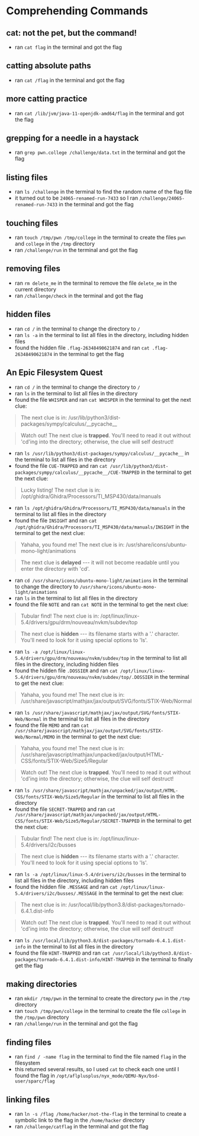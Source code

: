 # Comprehending Commands
## cat: not the pet, but the command!
- ran `cat flag` in the terminal and got the flag
## catting absolute paths
- ran `cat /flag` in the terminal and got the flag
## more catting practice
- ran `cat /lib/jvm/java-11-openjdk-amd64/flag` in the terminal and got the flag
## grepping for a needle in a haystack
- ran `grep pwn.college /challenge/data.txt` in the terminal and got the flag
## listing files
- ran `ls /challenge` in the terminal to find the random name of the flag file
- it turned out to be `24065-renamed-run-7433` so I ran `/challenge/24065-renamed-run-7433` in the terminal and got the flag
## touching files
- ran `touch /tmp/pwn /tmp/college` in the terminal to create the files `pwn` and `college` in the `/tmp` directory
- ran `/challenge/run` in the terminal and got the flag
## removing files
- ran `rm delete_me` in the terminal to remove the file `delete_me` in the current directory
- ran `/challenge/check` in the terminal and got the flag
## hidden files
- ran `cd /` in the terminal to change the directory to `/`
- ran `ls -a` in the terminal to list all files in the directory, including hidden files
- found the hidden file `.flag-26348490621874` and ran `cat .flag-26348490621874` in the terminal to get the flag
## An Epic Filesystem Quest
- ran `cd /` in the terminal to change the directory to `/`
- ran `ls` in the terminal to list all files in the directory
- found the file `WHISPER` and ran `cat WHISPER` in the terminal to get the next clue:
> The next clue is in: /usr/lib/python3/dist-packages/sympy/calculus/\_\_pycache__

> Watch out! The next clue is **trapped**. You'll need to read it out without 'cd'ing into the directory; otherwise, the clue will self destruct!
- ran `ls /usr/lib/python3/dist-packages/sympy/calculus/__pycache__` in the terminal to list all files in the directory
- found the file `CUE-TRAPPED` and ran `cat /usr/lib/python3/dist-packages/sympy/calculus/__pycache__/CUE-TRAPPED` in the terminal to get the next clue:
> Lucky listing!
> The next clue is in: /opt/ghidra/Ghidra/Processors/TI_MSP430/data/manuals
- ran `ls /opt/ghidra/Ghidra/Processors/TI_MSP430/data/manuals` in the terminal to list all files in the directory
- found the file `INSIGHT` and ran `cat /opt/ghidra/Ghidra/Processors/TI_MSP430/data/manuals/INSIGHT` in the terminal to get the next clue:
> Yahaha, you found me!
> The next clue is in: /usr/share/icons/ubuntu-mono-light/animations

> The next clue is **delayed** --- it will not become readable until you enter the directory with 'cd'.
- ran `cd /usr/share/icons/ubuntu-mono-light/animations` in the terminal to change the directory to `/usr/share/icons/ubuntu-mono-light/animations`
- ran `ls` in the terminal to list all files in the directory
- found the file `NOTE` and ran `cat NOTE` in the terminal to get the next clue:
> Tubular find!
> The next clue is in: /opt/linux/linux-5.4/drivers/gpu/drm/nouveau/nvkm/subdev/top

> The next clue is **hidden** --- its filename starts with a '.' character. You'll need to look for it using special options to 'ls'.
- ran `ls -a /opt/linux/linux-5.4/drivers/gpu/drm/nouveau/nvkm/subdev/top` in the terminal to list all files in the directory, including hidden files
- found the hidden file `.DOSSIER` and ran `cat /opt/linux/linux-5.4/drivers/gpu/drm/nouveau/nvkm/subdev/top/.DOSSIER` in the terminal to get the next clue:
> Yahaha, you found me!
> The next clue is in: /usr/share/javascript/mathjax/jax/output/SVG/fonts/STIX-Web/Normal
- ran `ls /usr/share/javascript/mathjax/jax/output/SVG/fonts/STIX-Web/Normal` in the terminal to list all files in the directory
- found the file `MEMO` and ran `cat /usr/share/javascript/mathjax/jax/output/SVG/fonts/STIX-Web/Normal/MEMO` in the terminal to get the next clue:
> Yahaha, you found me!
> The next clue is in: /usr/share/javascript/mathjax/unpacked/jax/output/HTML-CSS/fonts/STIX-Web/Size5/Regular

> Watch out! The next clue is **trapped**. You'll need to read it out without 'cd'ing into the directory; otherwise, the clue will self destruct!
- ran `ls /usr/share/javascript/mathjax/unpacked/jax/output/HTML-CSS/fonts/STIX-Web/Size5/Regular` in the terminal to list all files in the directory
- found the file `SECRET-TRAPPED` and ran `cat /usr/share/javascript/mathjax/unpacked/jax/output/HTML-CSS/fonts/STIX-Web/Size5/Regular/SECRET-TRAPPED` in the terminal to get the next clue:
> Tubular find!
> The next clue is in: /opt/linux/linux-5.4/drivers/i2c/busses

> The next clue is **hidden** --- its filename starts with a '.' character. You'll need to look for it using special options to 'ls'.
- ran `ls -a /opt/linux/linux-5.4/drivers/i2c/busses` in the terminal to list all files in the directory, including hidden files
- found the hidden file `.MESSAGE` and ran `cat /opt/linux/linux-5.4/drivers/i2c/busses/.MESSAGE` in the terminal to get the next clue:
> The next clue is in: /usr/local/lib/python3.8/dist-packages/tornado-6.4.1.dist-info

> Watch out! The next clue is **trapped**. You'll need to read it out without 'cd'ing into the directory; otherwise, the clue will self destruct!
- ran `ls /usr/local/lib/python3.8/dist-packages/tornado-6.4.1.dist-info` in the terminal to list all files in the directory
- found the file `HINT-TRAPPED` and ran `cat /usr/local/lib/python3.8/dist-packages/tornado-6.4.1.dist-info/HINT-TRAPPED` in the terminal to finally get the flag
## making directories
- ran `mkdir /tmp/pwn` in the terminal to create the directory `pwn` in the `/tmp` directory
- ran `touch /tmp/pwn/college` in the terminal to create the file `college` in the `/tmp/pwn` directory
- ran `/challenge/run` in the terminal and got the flag
## finding files
- ran `find / -name flag` in the terminal to find the file named `flag` in the filesystem
- this returned several results, so I used `cat` to check each one until I found the flag in `/opt/aflplusplus/nyx_mode/QEMU-Nyx/bsd-user/sparc/flag`
## linking files
- ran `ln -s /flag /home/hacker/not-the-flag` in the terminal to create a symbolic link to the flag in the `/home/hacker` directory
- ran `/challenge/catflag` in the terminal and got the flag